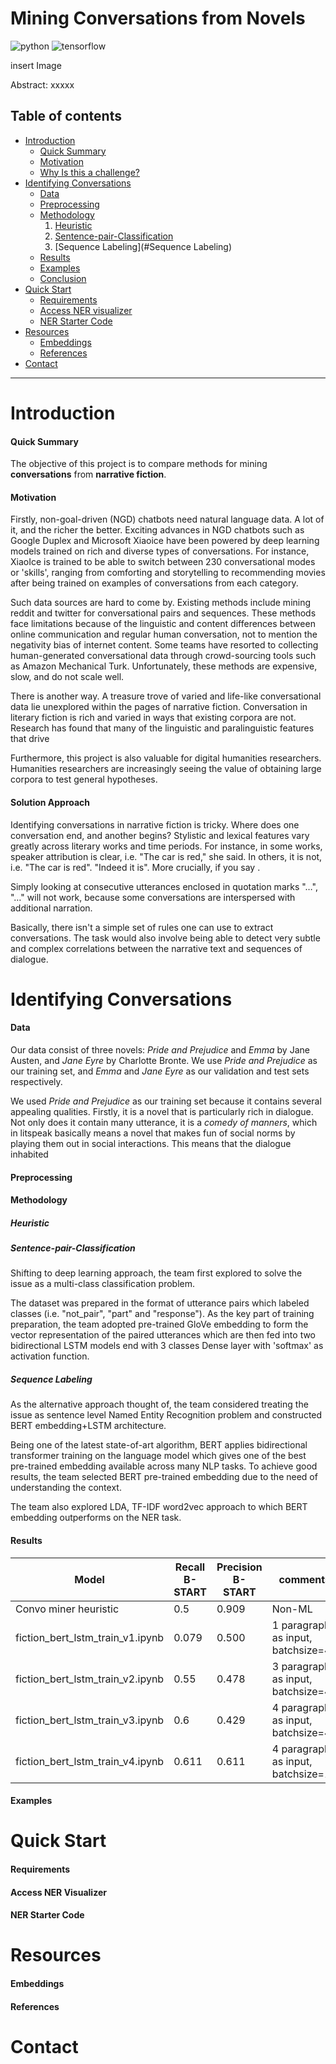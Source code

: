 # Mining Conversations from Novels

![python](https://img.shields.io/badge/python%20-3.7.1-brightgreen.svg) ![tensorflow](https://img.shields.io/badge/tensorflow-2.0.0--alpha0-orange.svg)

insert Image

Abstract: xxxxx

## Table of contents
* [Introduction](#general-info)
  - [Quick Summary](#Quick-Summary)
  - [Motivation](#motivation)
  - [Why Is this a challenge?](#why-is-the-a-challenge)
* [Identifying Conversations](#identifying-conversations)
  - [Data](#data)
  - [Preprocessing](#preprocessing)
  - [Methodology](#Methodology)
    1. [Heuristic](#Heuristic)
    2. [Sentence-pair-Classification](#Sentence-pair-Classification)
    3. [Sequence Labeling](#Sequence Labeling)
  - [Results](#results)
  - [Examples](#examples)
  - [Conclusion](#conclusion)
* [Quick Start](#quick-start)
  - [Requirements](#requirements)
  - [Access NER visualizer](#requirements)
  - [NER Starter Code]()
* [Resources](#resources)
  - [Embeddings](#embeddings)
  - [References](#references)
* [Contact](#contact)

---

# Introduction

#### Quick Summary

The objective of this project is to compare methods for mining **conversations** from **narrative fiction**.

#### Motivation

Firstly, non-goal-driven (NGD) chatbots need natural language data. A lot of it, and the richer the better. Exciting advances in NGD chatbots such as Google Duplex and Microsoft Xiaoice have been powered by deep learning models trained on rich and diverse types of conversations. For instance, XiaoIce is trained to be able to switch between 230 conversational modes or 'skills', ranging from comforting and storytelling to recommending movies after being trained on examples of conversations from each category.

Such data sources are hard to come by. Existing methods include mining reddit and twitter for conversational pairs and sequences. These methods face limitations because of the linguistic and content differences between online communication and regular human conversation, not to mention the negativity bias of internet content. Some teams have resorted to collecting human-generated conversational data through crowd-sourcing tools such as Amazon Mechanical Turk. Unfortunately, these methods are expensive, slow, and do not scale well.

There is another way. A treasure trove of varied and life-like conversational data lie unexplored within the  pages of narrative fiction. Conversation in literary fiction is rich and varied in ways that existing corpora are not. Research has found that many of the linguistic and paralinguistic features that drive 

Furthermore, this project is also valuable for digital humanities researchers. Humanities researchers are increasingly seeing the value of obtaining large corpora to test general hypotheses. 

#### Solution Approach

Identifying conversations in narrative fiction is tricky. Where does one conversation end, and another begins? Stylistic and lexical features vary greatly across literary works and time periods. For instance, in some works, speaker attribution is clear, i.e. "The car is red," she said. In others, it is not, i.e. "The car is red". "Indeed it is". More crucially, if you say . 

Simply looking at consecutive utterances enclosed in quotation marks "…", "…" will not work, because some conversations are interspersed with additional narration.

Basically, there isn't a simple set of rules one can use to extract conversations. The task would also involve being able to detect very subtle and complex correlations between the narrative text and sequences of dialogue.



#### 

# Identifying Conversations

#### Data

Our data consist of three novels: *Pride and Prejudice*  and *Emma* by Jane Austen, and *Jane Eyre* by Charlotte Bronte. We use *Pride and Prejudice* as our training set, and *Emma* and *Jane Eyre* as our validation and test sets respectively.

We used *Pride and Prejudice* as our training set because it contains several appealing qualities. Firstly, it is a novel that is particularly rich in dialogue. Not only does it contain many utterance, it is a *comedy of manners*, which in litspeak basically means a novel that makes fun of social norms by playing them out in social interactions. This means that the dialogue inhabited   



#### Preprocessing

#### Methodology

##### Heuristic 

##### Sentence-pair-Classification

Shifting to deep learning approach, the team first explored to solve the issue as a multi-class classification problem.
 
 The dataset was prepared in the format of utterance pairs which labeled classes (i.e. "not_pair", "part" and "response"). As the key part of training preparation, the team adopted pre-trained GloVe embedding to form the vector representation of the paired utterances which are then fed into two bidirectional LSTM models end with 3 classes Dense layer with 'softmax' as activation function.

##### Sequence Labeling

As the alternative approach thought of, the team considered treating the issue as sentence level Named Entity Recognition problem and constructed BERT embedding+LSTM architecture. 

Being one of the latest state-of-art algorithm, BERT applies bidirectional transformer training on the language model which gives one of the best pre-trained embedding available across many NLP tasks. To achieve good results, the team selected BERT pre-trained embedding due to the need of understanding the context.

The team also explored LDA, TF-IDF word2vec approach to which BERT embedding outperforms on the NER task.


#### Results


| Model                            | Recall B-START | Precision B-START | comments                           |
| -------------------------------- | -------------- | ----------------- | ---------------------------------- |
| Convo miner heuristic            | 0.5            | 0.909             | Non-ML                             |
| fiction_bert_lstm_train_v1.ipynb | 0.079          | 0.500             | 1 paragraph as input, batchsize=4  |
| fiction_bert_lstm_train_v2.ipynb | 0.55           | 0.478             | 3 paragraph as input, batchsize=4  |
| fiction_bert_lstm_train_v3.ipynb | 0.6            | 0.429             | 4 paragraph as input, batchsize=4  |
| fiction_bert_lstm_train_v4.ipynb | 0.611          | 0.611             | 4 paragraph as input, batchsize=16 |

#### Examples

# Quick Start

#### Requirements

#### Access NER Visualizer

#### NER Starter Code

# Resources

#### Embeddings

#### References

# Contact